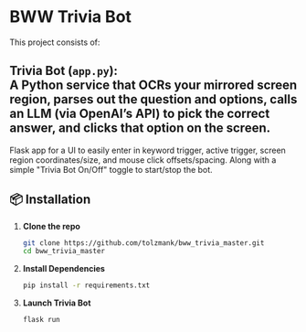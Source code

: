# BWW Trivia Bot

This project consists of:

**Trivia Bot** (`app.py`):  
   A Python service that OCRs your mirrored screen region, parses out the question and options, calls an LLM (via OpenAI’s API) to pick the correct answer, and clicks that option on the screen.
---
   Flask app for a UI to easily enter in keyword trigger, active trigger, screen region coordinates/size, and mouse click offsets/spacing.
   Along with a simple "Trivia Bot On/Off" toggle to start/stop the bot.
  
## 📦 Installation

1. **Clone the repo**  
   ```bash
   git clone https://github.com/tolzmank/bww_trivia_master.git
   cd bww_trivia_master

2. **Install Dependencies**
   ```bash
   pip install -r requirements.txt

3. **Launch Trivia Bot**
   ```bash 
   flask run
